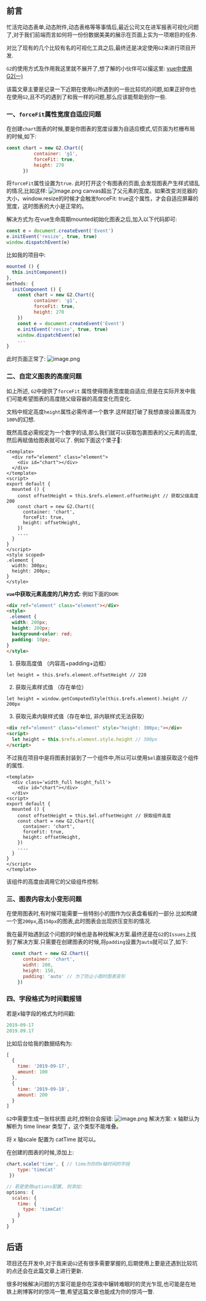 ## 前言
忙活完动态表单,动态附件,动态表格等等事情后,最近公司又在进军报表可视化问题了,对于我们前端而言如何将一份份数据美美的展示在页面上实为一项艰巨的任务.

对比了现有的几个比较有名的可视化工具之后,最终还是决定使用`G2`来进行项目开发.

`G2`的使用方式及作用我这里就不展开了,想了解的小伙伴可以撮这里: [vue中使用G2(一)](https://www.jianshu.com/p/377a52a2aabb)

该篇文章主要是记录一下近期在使用`G2`所遇到的一些比较坑的问题,如果正好你也在使用`G2`,且不巧的遇到了和我一样的问题,那么应该能帮助到你一些.

### 一、`forceFit`属性宽度自适应问题
在创建`chart`图表的时候,要是你图表的宽度设置为自适应模式,切页面为栏栅布局的时候,如下:
```javascript
const chart = new G2.Chart({
          container: 'g1',
          forceFit: true,
          height: 270
      })
```
将`forceFit`属性设置为`true`.
此时打开这个有图表的页面,会发现图表产生样式错乱的情况,比如这样:
![image.png](https://user-gold-cdn.xitu.io/2019/8/31/16ce34b261aab4c5?w=1240&h=430&f=png&s=60076)
canvas超出了父元素的宽度。如果改变浏览器的大小，window.resize的时候才会触发forceFit: true这个属性，才会自适应屏幕的宽度，这时图表的大小是正常的。

解决方式为:在vue生命周期mounted初始化图表之后,加入以下代码即可:
```javascript
const e = document.createEvent('Event')
e.initEvent('resize', true, true)
window.dispatchEvent(e)
```
比如我的项目中:
```javascript
mounted () {
  this.initComponent()
},
methods: {
  initComponent () {
    const chart = new G2.Chart({
          container: 'g1',
          forceFit: true,
          height: 270
    })
    const e = document.createEvent('Event')
    e.initEvent('resize', true, true)
    window.dispatchEvent(e)
    ...
}
```
此时页面正常了:
![image.png](https://user-gold-cdn.xitu.io/2019/8/31/16ce34b26d4c7e6d?w=1240&h=439&f=png&s=61133)

### 二、自定义图表的高度问题
如上所述, `G2`中提供了`forceFit` 属性使得图表宽度能自适应,但是在实际开发中我们可能希望图表的高度随父级容器的高度变化而变化.

文档中规定高度`height`属性必需传递一个数字.这样就打破了我想直接设置高度为`100%`的幻想.

既然高度必需规定为一个数字的话,那么我们就可以获取包裹图表的父元素的高度,然后再赋值给图表就可以了.
例如下面这个栗子🌰:
```vue
<template>
  <div ref="element" class="element">
    <div id="chart"></div>
  </div>
</template>
<script>
export default {
  mounted () {
    const offsetHeight = this.$refs.element.offsetHeight // 获取父级高度 200
    const chart = new G2.Chart({
      container: 'chart',
      forceFit: true,
      height: offsetHeight,
    })
    ....
  }
}
</script>
<style scoped>
.element {
  width: 300px;
  height: 200px;
}
</style>
```
**`vue`中获取元素高度的几种方式:**
例如下面的`DOM`:
```html
<div ref="element" class="element"></div>
<style>
 .element {
  width: 200px;
  height: 200px;
  background-color: red;
  padding: 10px;
}
</style>
```
1. 获取高度值 （内容高+padding+边框）
```
let height = this.$refs.element.offsetHeight // 220
```
2. 获取元素样式值 （存在单位）
```
let height = window.getComputedStyle(this.$refs.element).height // 200px
```
3. 获取元素内联样式值（存在单位, 非内联样式无法获取）
```html
<div ref="element" class="element" style="height: 300px;"></div>
<script>
  let height = this.$refs.element.style.height // 300px
</script>
```
不过我在项目中是将图表封装到了一个组件中,所以可以使用`$el`直接获取这个组件的属性.
```vue
<template>
  <div class='width_full height_full'>
    <div id="chart"></div>
  </div>
<script>
export default {
  mounted () {
    const offsetHeight = this.$el.offsetHeight // 获取组件高度
    const chart = new G2.Chart({
      container: 'chart',
      forceFit: true,
      height: offsetHeight,
    })
    ....
  }
}
</script>
</template>
```
该组件的高度由调用它的父级组件控制.

### 三、图表内容太小变形问题
在使用图表时,有时候可能需要一些特别小的图作为仪表盘看板的一部分.比如构建一个宽`200px`,高`150px`的图表,此时图表会出现挤压变形的情况.

我在最开始遇到这个问题的时候也是各种找解决方案.最终还是在`G2`的`Issues`上找到了解决方案.只需要在创建图表的时候,将`padding`设置为`auto`就可以了,如下:
```javascript
  const chart = new G2.Chart({
      container: 'chart',
      widht: 200,
      height: 150,
      padding: 'auto' // 为了防止小图时图表变形
    })
```

### 四、字段格式为时间戳报错
若是x轴字段的格式为时间戳:
```javascript
2019-09-17
2019.09.17
```
比如后台给我的数据结构为:
```javascript
[
  {
    time: '2019-09-17',
    amount: 100
  },
  {
    time: '2019-09-18',
    amount: 200
  }
]
```
`G2`中需要生成一张柱状图
此时,控制台会报错:
![image.png](https://user-gold-cdn.xitu.io/2019/8/31/16ce34b292d1c3e5?w=1102&h=130&f=png&s=28844)
解决方案:
x 轴默认为解析为 time linear 类型了，这个类型不能堆叠。

将 x 轴scale 配置为 catTime 就可以。

在创建的图表的时候,添加上:
```javascript
chart.scale('time', { // time为你的x轴时间的字段
    type:'timeCat'
 })

// 若是使用options配置, 则添加:
options: {
  scales: {
    time: {
      type: 'timeCat'
    }
  }
}
```
## 后语
项目还在开发中,对于我来说`G2`还有很多需要掌握的,后期使用上要是还遇到比较坑的点还会在此篇文章上进行更新.

很多时候解决问题的方案可能是你在深夜中辗转难眠时的灵光乍现,也可能是在地铁上刷博客时的惊鸿一瞥,希望这篇文章也能成为你的惊鸿一瞥.